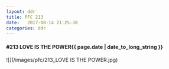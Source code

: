 ```yaml
---
layout: ddr
title: PFC 213
date:   2017-08-14 21:25:38
categories: ddr
---
```


#### **#213** LOVE IS THE POWER<span class="pull-right">{{ page.date | date_to_long_string }}</span>
![](/images/pfc/213_LOVE IS THE POWER.jpg)
